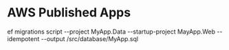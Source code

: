 # AWS Published Apps

ef migrations script --project MyApp.Data --startup-project MayApp.Web --idempotent --output /src/database/MyApp.sql



